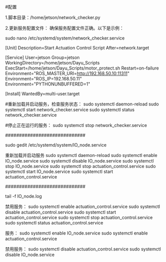 #配置

1.脚本目录：/home/jetson/network_checker.py

2.更新服务配置文件：
确保服务配置文件正确。以下是示例：

sudo nano /etc/systemd/system/network_checker.service

[Unit]
Description=Start Actuation Control Script
After=network.target

[Service]
User=jetson
Group=jetson
WorkingDirectory=/home/jetson/Dayu_Scripts
ExecStart=/home/jetson/Dayu_Scripts/motor_protect.sh
Restart=on-failure
Environment="ROS_MASTER_URI=http://192.168.50.10:11311"
Environment="ROS_IP=192.168.50.11"
Environment="PYTHONUNBUFFERED=1"

[Install]
WantedBy=multi-user.target



#重新加载并启动服务，检查服务状态：
sudo systemctl daemon-reload
sudo systemctl start network_checker.service
sudo systemctl status network_checker.service

#停止正在运行的服务：
sudo systemctl stop network_checker.service

#############################

sudo gedit /etc/systemd/system/IO_node.service


重新加载并启动服务
sudo systemctl daemon-reload
sudo systemctl enable IO_node.service
sudo systemctl disable IO_node.service
sudo systemctl stop IO_node.service 
sudo systemctl stop actuation_control.service
sudo systemctl start IO_node.service
sudo systemctl start actuation_control.service

#############################

tail -f IO_node.log 

禁用服务：
sudo systemctl enable actuation_control.service
sudo systemctl disable actuation_control.service
sudo systemctl start actuation_control.service
sudo systemctl stop actuation_control.service
sudo systemctl status actuation_control.service


服务：
sudo systemctl enable IO_node.service
sudo systemctl enable actuation_control.service

禁用服务：
sudo systemctl disable actuation_control.service
sudo systemctl disable IO_node.service